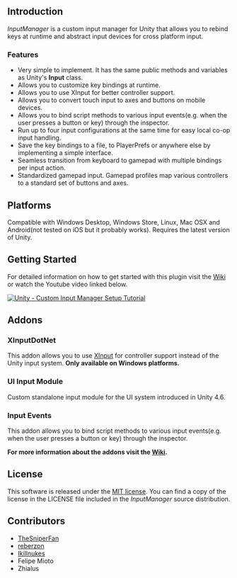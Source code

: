 ## Introduction
*InputManager* is a custom input manager for Unity that allows you to rebind keys at runtime and abstract input devices for cross platform input.

### Features
- Very simple to implement. It has the same public methods and variables as Unity's **Input** class.
- Allows you to customize key bindings at runtime.
- Allows you to use XInput for better controller support.
- Allows you to convert touch input to axes and buttons on mobile devices.
- Allows you to bind script methods to various input events(e.g. when the user presses a button or key) through the inspector.
- Run up to four input configurations at the same time for easy local co-op input handling.
- Save the key bindings to a file, to PlayerPrefs or anywhere else by implementing a simple interface.
- Seamless transition from keyboard to gamepad with multiple bindings per input action.
- Standardized gamepad input. Gamepad profiles map various controllers to a standard set of buttons and axes.

## Platforms
Compatible with Windows Desktop, Windows Store, Linux, Mac OSX and Android(not tested on iOS but it probably works). Requires the latest version of Unity.

## Getting Started
For detailed information on how to get started with this plugin visit the [Wiki](https://github.com/daemon3000/InputManager/wiki/Getting-Started) or watch the Youtube video linked below.

[![Unity - Custom Input Manager Setup Tutorial](https://i.imgur.com/8axnwkG.png)](https://www.youtube.com/watch?v=F_ZIxBPU3Vs)

## Addons
### XInputDotNet
This addon allows you to use [XInput](https://github.com/speps/XInputDotNet) for controller support instead of the Unity input system. **Only available on Windows platforms.**

### UI Input Module
Custom standalone input module for the UI system introduced in Unity 4.6.

### Input Events
This addon allows you to bind script methods to various input events(e.g. when the user presses a button or key) through the inspector.

**For more information about the addons visit the [Wiki](https://github.com/daemon3000/InputManager/wiki).**

## License
This software is released under the [MIT license](http://opensource.org/licenses/MIT). You can find a copy of the license in the LICENSE file included in the *InputManager* source distribution.

## Contributors

- [TheSniperFan](https://github.com/TheSniperFan)
- [reberzon](https://github.com/reberzon)
- [Ikillnukes](https://github.com/Ikillnukes)
- Felipe Mioto
- Zhialus
